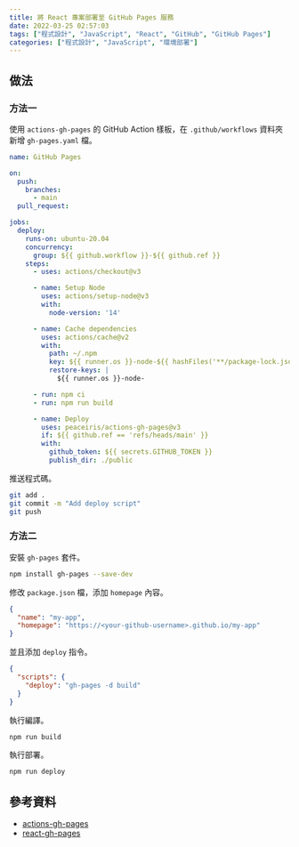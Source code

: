 ```yaml
---
title: 將 React 專案部署至 GitHub Pages 服務
date: 2022-03-25 02:57:03
tags: ["程式設計", "JavaScript", "React", "GitHub", "GitHub Pages"]
categories: ["程式設計", "JavaScript", "環境部署"]
---
```


## 做法

### 方法一

使用 `actions-gh-pages` 的 GitHub Action 樣板，在 `.github/workflows` 資料夾新增 `gh-pages.yaml` 檔。

```yaml
name: GitHub Pages

on:
  push:
    branches:
      - main
  pull_request:

jobs:
  deploy:
    runs-on: ubuntu-20.04
    concurrency:
      group: ${{ github.workflow }}-${{ github.ref }}
    steps:
      - uses: actions/checkout@v3

      - name: Setup Node
        uses: actions/setup-node@v3
        with:
          node-version: '14'

      - name: Cache dependencies
        uses: actions/cache@v2
        with:
          path: ~/.npm
          key: ${{ runner.os }}-node-${{ hashFiles('**/package-lock.json') }}
          restore-keys: |
            ${{ runner.os }}-node-

      - run: npm ci
      - run: npm run build

      - name: Deploy
        uses: peaceiris/actions-gh-pages@v3
        if: ${{ github.ref == 'refs/heads/main' }}
        with:
          github_token: ${{ secrets.GITHUB_TOKEN }}
          publish_dir: ./public
```

推送程式碼。

```bash
git add .
git commit -m "Add deploy script"
git push
```

### 方法二

安裝 `gh-pages` 套件。

```bash
npm install gh-pages --save-dev
```

修改 `package.json` 檔，添加 `homepage` 內容。

```json
{
  "name": "my-app",
  "homepage": "https://<your-github-username>.github.io/my-app"
}
```

並且添加 `deploy` 指令。

```json
{
  "scripts": {
    "deploy": "gh-pages -d build"
  }
}
```

執行編譯。

```bash
npm run build
```

執行部署。

```bash
npm run deploy
```

## 參考資料

- [actions-gh-pages](https://github.com/peaceiris/actions-gh-pages)
- [react-gh-pages](https://github.com/gitname/react-gh-pages)
